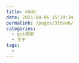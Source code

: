 ```yaml
---
title: dddd
date: 2021-04-06 15:39:34
permalink: /pages/31dee6/
categories:
  - gui框架
  - 关于
tags:
  - 
---
```

